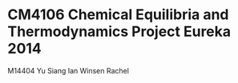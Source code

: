 CM4106 Chemical Equilibria and Thermodynamics
Project Eureka 2014
================
M14404
Yu Siang
Ian
Winsen
Rachel
